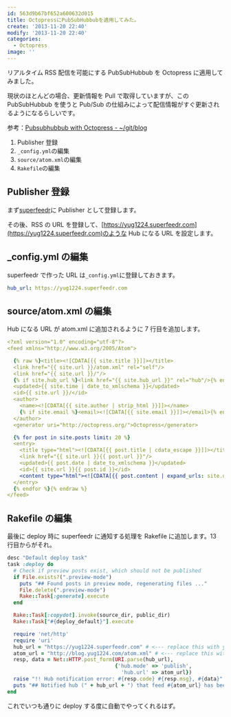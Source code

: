 ```yaml
---
id: 563d9b67bf652a600632d015
title: OctopressにPubSubHubbubを適用してみた。
create: '2013-11-20 22:40'
modify: '2013-11-20 22:40'
categories:
  - Octopress
image: ''
---
```


リアルタイム RSS 配信を可能にする PubSubHubbub を Octopress に適用してみました。

現状のほとんどの場合、更新情報を Pull で取得していますが、この PubSubHubbub を使うと Pub/Sub の仕組みによって配信情報がすぐ更新されるようになるらしいです。

参考：[Pubsubhubbub with Octopress - ~/git/blog](http://blog.higgsboson.tk/2013/01/02/pubsubhubbub-with-octopress/)

1. Publisher 登録
2. `_config.yml`の編集
3. `source/atom.xml`の編集
4. `Rakefile`の編集

<!-- more -->

## Publisher 登録

まず[superfeedr](http://superfeedr.com)に Publisher として登録します。

その後、RSS の URL を登録して、[https://yug1224.superfeedr.com](https://yug1224.superfeedr.com)のような Hub になる URL を設定します。

## \_config.yml の編集

superfeedr で作った URL は`_config.yml`に登録しておきます。

```yaml
hub_url: https://yug1224.superfeedr.com
```

## source/atom.xml の編集

Hub になる URL が atom.xml に追加されるように 7 行目を追加します。

```yaml
<?xml version="1.0" encoding="utf-8"?>
<feed xmlns="http://www.w3.org/2005/Atom">

  {% raw %}<title><![CDATA[{{ site.title }}]]></title>
  <link href="{{ site.url }}/atom.xml" rel="self"/>
  <link href="{{ site.url }}/"/>
  {% if site.hub_url %}<link href="{{ site.hub_url }}" rel="hub"/>{% endif %}
  <updated>{{ site.time | date_to_xmlschema }}</updated>
  <id>{{ site.url }}/</id>
  <author>
    <name><![CDATA[{{ site.author | strip_html }}]]></name>
    {% if site.email %}<email><![CDATA[{{ site.email }}]]></email>{% endif %}
  </author>
  <generator uri="http://octopress.org/">Octopress</generator>

  {% for post in site.posts limit: 20 %}
  <entry>
    <title type="html"><![CDATA[{{ post.title | cdata_escape }}]]></title>
    <link href="{{ site.url }}{{ post.url }}"/>
    <updated>{{ post.date | date_to_xmlschema }}</updated>
    <id>{{ site.url }}{{ post.id }}</id>
    <content type="html"><![CDATA[{{ post.content | expand_urls: site.url | cdata_escape }}]]></content>
  </entry>
  {% endfor %}{% endraw %}
</feed>
```

## Rakefile の編集

最後に deploy 時に superfeedr に通知する処理を Rakefile に追加します。13 行目からがそれ。

```ruby
desc "Default deploy task"
task :deploy do
  # Check if preview posts exist, which should not be published
  if File.exists?(".preview-mode")
    puts "## Found posts in preview mode, regenerating files ..."
    File.delete(".preview-mode")
    Rake::Task[:generate].execute
  end

  Rake::Task[:copydot].invoke(source_dir, public_dir)
  Rake::Task["#{deploy_default}"].execute

  require 'net/http'
  require 'uri'
  hub_url = "https://yug1224.superfeedr.com" # <--- replace this with your hub
  atom_url = "http://blog.yug1224.com/atom.xml" # <--- replace this with your full feed url
  resp, data = Net::HTTP.post_form(URI.parse(hub_url),
                                   {'hub.mode' => 'publish',
                                     'hub.url' => atom_url})
  raise "!! Hub notification error: #{resp.code} #{resp.msg}, #{data}" unless resp.code == "204"
  puts "## Notified hub (" + hub_url + ") that feed #{atom_url} has been updated"
end
```

これでいつも通りに deploy する度に自動でやってくれるはず。
